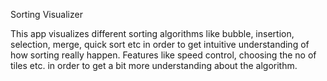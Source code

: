 Sorting Visualizer

This app visualizes different sorting algorithms like bubble, insertion, selection, merge, quick sort etc in order to get intuitive understanding of how sorting really happen. Features like speed control, choosing the no of tiles etc. in order to get a bit more understanding about the algorithm.
